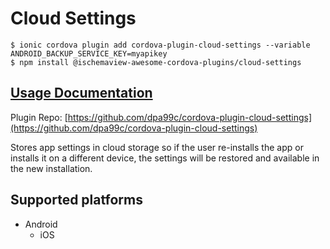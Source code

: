 # Cloud Settings

```
$ ionic cordova plugin add cordova-plugin-cloud-settings --variable ANDROID_BACKUP_SERVICE_KEY=myapikey
$ npm install @ischemaview-awesome-cordova-plugins/cloud-settings
```

## [Usage Documentation](https://danielsogl.gitbook.io/awesome-cordova-plugins/plugins/cloud-settings/)

Plugin Repo: [https://github.com/dpa99c/cordova-plugin-cloud-settings](https://github.com/dpa99c/cordova-plugin-cloud-settings)

Stores app settings in cloud storage so if the user re-installs the app or installs it on a different device, the settings will be restored and available in the new installation.

## Supported platforms

- Android
  - iOS
  


